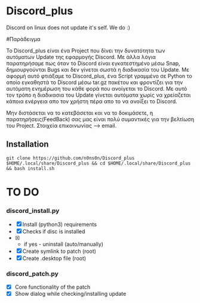 # Discord_plus
Discord on linux does not update it's self.
We do :)



#Παράδειγμα


Το Discord_plus είναι ένα Project που δίνει την δυνατότητα των αυτόματων Update της εφαρμογής Discord.
Με άλλα λόγια παρατηρήσαμε πως όταν το Discord είναι εγκατεστημένο μέσω Snap, δημιουργούνται Bugs και δεν γίνεται σωστά η διαδικασία του Update.
Με αφορμή αυτό φτιάξαμε το Discord_plus, ένα Script γραμμένο σε Python το οποίο εγκαθηστά το Discord μέσω tar.gz πακέτου και φροντίζει για την αυτόματη ενημέρωση του κάθε φορά που ανοίγεται το Discord.
Με αυτό τον τρόπο η διαδικασια του Update γίνεται αυτόματα χωρίς να χρείαζεται κάποια ενέργεια απο τον χρήστη πέρα απο το να ανοίξει το Discord.

Μην διστάσεται να το κατεβάσεται και να το δοκιμάσετε, η παρατηρήσεις(FeedBack) σας μας είναι πολύ συμαντικές για την βελτίωση του Project.
Στοιχεία επικοινωνίας --> email. 





## Installation
```git clone https://github.com/n0ns0n/Discord_plus $HOME/.local/share/Discord_plus && cd $HOME/.local/share/Discord_plus && bash install.sh```

# TO DO
### discord_install.py
- [x] Install (python3) requirements
- [x] Checks if disc is installed
- [x]   - if yes - uninstall (auto/manually)
- [x] Create symlink to patch (root)
- [x] Create .desktop file (root)
### discord_patch.py
- [x] Core functionality of the patch
- [x] Show dialog while checking/installing update

